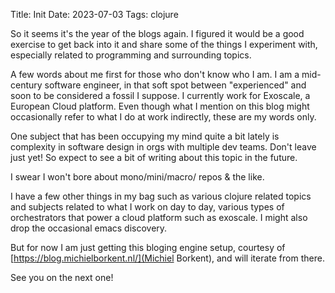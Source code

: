 Title: Init
Date: 2023-07-03
Tags: clojure

So it seems it's the year of the blogs again. I figured it would be a good
exercise to get back into it and share some of the things I experiment with,
especially related to programming and surrounding topics.

A few words about me first for those who don't know who I am. I am a mid-century
software engineer, in that soft spot between "experienced" and soon to be
considered a fossil I suppose. I currently work for Exoscale, a European Cloud
platform. Even though what I mention on this blog might occasionally refer to
what I do at work indirectly, these are my words only.

One subject that has been occupying my mind quite a bit lately is complexity in
software design in orgs with multiple dev teams. Don't leave just yet! So expect
to see a bit of writing about this topic in the future.

I swear I won't bore about mono/mini/macro/ repos & the like.

I have a few other things in my bag such as various clojure related topics and
subjects related to what I work on day to day, various types of orchestrators
that power a cloud platform such as exoscale.  I might also drop the occasional
emacs discovery.

But for now I am just getting this bloging engine setup, courtesy of
[https://blog.michielborkent.nl/](Michiel Borkent), and will iterate from there.

See you on the next one!
